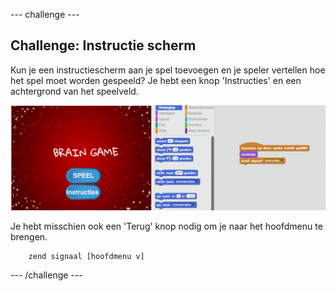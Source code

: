 --- challenge ---

## Challenge: Instructie scherm

Kun je een instructiescherm aan je spel toevoegen en je speler vertellen hoe het spel moet worden gespeeld? Je hebt een knop 'Instructies' en een achtergrond van het speelveld.

![screenshot](images/brain-instructions.png)

Je hebt misschien ook een 'Terug' knop nodig om je naar het hoofdmenu te brengen.

```blocks
    zend signaal [hoofdmenu v]
```

--- /challenge ---